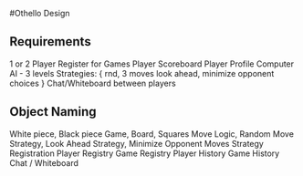 #Othello Design

## Requirements
1 or 2 Player
Register for Games
Player Scoreboard
Player Profile
Computer AI - 3 levels Strategies: { rnd, 3 moves look ahead, minimize opponent choices }
Chat/Whiteboard between players

## Object Naming
White piece, Black piece
Game, Board, Squares
Move Logic, Random Move Strategy, Look Ahead Strategy, Minimize Opponent Moves Strategy
Registration
Player Registry
Game Registry
Player History
Game History
Chat / Whiteboard
